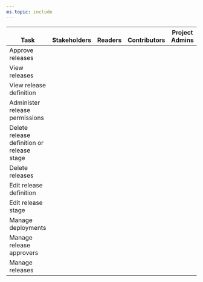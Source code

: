 ```yaml
---
ms.topic: include
---
```


<!--- TFS 2017 - 2018 version release only-->

<table>
<tr valign="bottom">
<th>Task</th>
<th>Stakeholders</th>
<th>Readers</th>
<th>Contributors</th>
<th>Project Admins</th>
<th>Release<br/>Admins</th>
</tr>
<tbody valign="top" align="center">
<tr>
<td align="left">Approve releases
</td>
<td><img src="/azure/devops/media/icons/checkmark.png" alt=""/></td>
<td>  </td>
<td><img src="/azure/devops/media/icons/checkmark.png" alt=""/></td>
<td><img src="/azure/devops/media/icons/checkmark.png" alt=""/></td>
<td><img src="/azure/devops/media/icons/checkmark.png" alt=""/></td>
</tr>
<tr>
<td align="left">View releases
</td>
<td><img src="/azure/devops/media/icons/checkmark.png" alt=""/></td>
<td><img src="/azure/devops/media/icons/checkmark.png" alt=""/></td>
<td><img src="/azure/devops/media/icons/checkmark.png" alt=""/></td>
<td><img src="/azure/devops/media/icons/checkmark.png" alt=""/></td>
<td><img src="/azure/devops/media/icons/checkmark.png" alt=""/></td>
</tr>
<tr>
<td align="left">View release definition 
</td>
<td>  </td>
<td><img src="/azure/devops/media/icons/checkmark.png" alt=""/></td>
<td><img src="/azure/devops/media/icons/checkmark.png" alt=""/></td>
<td><img src="/azure/devops/media/icons/checkmark.png" alt=""/></td>
<td><img src="/azure/devops/media/icons/checkmark.png" alt=""/></td>
</tr>
<tr>
<td align="left">Administer release permissions
</td>
<td>  </td>
<td>  </td>
<td>  </td>
<td><img src="/azure/devops/media/icons/checkmark.png" alt=""/></td>
<td><img src="/azure/devops/media/icons/checkmark.png" alt=""/></td>
</tr>
<tr>
<td align="left">Delete release definition or release stage
</td>
<td>  </td>
<td>  </td>
<td><img src="/azure/devops/media/icons/checkmark.png" alt=""/></td>
<td><img src="/azure/devops/media/icons/checkmark.png" alt=""/></td>
<td><img src="/azure/devops/media/icons/checkmark.png" alt=""/></td>
</tr>
<tr>
<td align="left">Delete releases
</td>
<td>  </td>
<td>  </td>
<td><img src="/azure/devops/media/icons/checkmark.png" alt=""/></td>
<td><img src="/azure/devops/media/icons/checkmark.png" alt=""/></td>
<td><img src="/azure/devops/media/icons/checkmark.png" alt=""/></td>
</tr>
<tr>
<td align="left">Edit release definition
</td>
<td>  </td>
<td> </td>
<td> </td>
<td><img src="/azure/devops/media/icons/checkmark.png" alt=""/></td>
<td><img src="/azure/devops/media/icons/checkmark.png" alt=""/></td>
</tr>
<tr>
<td align="left">Edit release stage
</td>
<td>  </td>
<td>  </td>
<td><img src="/azure/devops/media/icons/checkmark.png" alt=""/></td>
<td><img src="/azure/devops/media/icons/checkmark.png" alt=""/></td>
<td><img src="/azure/devops/media/icons/checkmark.png" alt=""/></td>
</tr>
<tr>
<td align="left">Manage deployments
</td>
<td>  </td>
<td>  </td>
<td>  </td>
<td><img src="/azure/devops/media/icons/checkmark.png" alt=""/></td>
<td><img src="/azure/devops/media/icons/checkmark.png" alt=""/></td>
</tr>
<tr>
<td align="left">Manage release approvers
</td>
<td>  </td>
<td>  </td>
<td><img src="/azure/devops/media/icons/checkmark.png" alt=""/></td>
<td><img src="/azure/devops/media/icons/checkmark.png" alt=""/></td>
<td><img src="/azure/devops/media/icons/checkmark.png" alt=""/></td>
</tr>
<tr>
<td align="left">Manage releases
</td>
<td>  </td>
<td>  </td>
<td>  </td>
<td><img src="/azure/devops/media/icons/checkmark.png" alt=""/></td>
<td><img src="/azure/devops/media/icons/checkmark.png" alt=""/></td>
</tr>
</tbody>
</table>












































